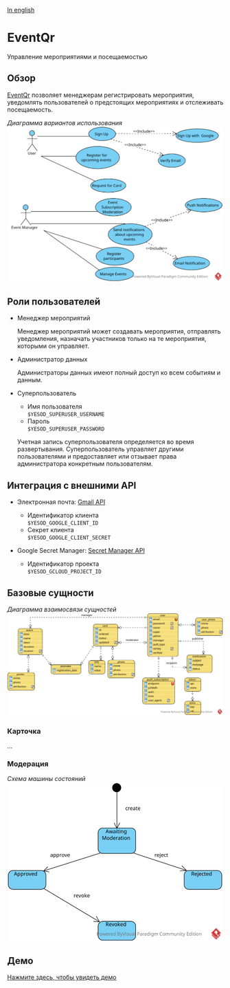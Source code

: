 
[In english](https://github.com/ciukstar/eventqr/blob/master/README.md)

# EventQr

Управление мероприятиями и посещаемостью

## Обзор

[EventQr](https://eventqrru-i4rimw5qwq-de.a.run.app) позволяет менеджерам регистрировать мероприятия, уведомлять пользователей о предстоящих мероприятиях и отслеживать посещаемость.


*Диаграмма вариантов использования*
![Use Case Diagram](static/img/EventQr_UCD.svg)

## Роли пользователей

* Менеджер мероприятий  

  Менеджер мероприятий может создавать мероприятия, отправлять уведомления, назначать участников только на те мероприятия, которыми он управляет.

* Администратор данных  

  Администраторы данных имеют полный доступ ко всем событиям и данным.

* Суперпользователь  

  * Имя пользователя  
    ```$YESOD_SUPERUSER_USERNAME```
  * Пароль  
    ```$YESOD_SUPERUSER_PASSWORD```

  Учетная запись суперпользователя определяется во время развертывания. Суперпользователь управляет другими пользователями и предоставляет или отзывает права администратора конкретным пользователям.

## Интеграция с внешними API

* Электронная почта: [Gmail API](https://developers.google.com/gmail/api/guides?hl=ru)  

  * Идентификатор клиента  
    ```$YESOD_GOOGLE_CLIENT_ID```
  * Секрет клиента  
    ```$YESOD_GOOGLE_CLIENT_SECRET```

* Google Secret Manager: [Secret Manager API](https://cloud.google.com/secret-manager/docs/reference/rest)  

  * Идентификатор проекта  
    ```$YESOD_GCLOUD_PROJECT_ID```


## Базовые сущности

*Диаграмма взаимосвязи сущностей*
![Entity Relationship Diagram](static/img/EventQr_ERD.svg)

### Карточка
...

### Модерация

*Схема машины состояний*
![State machine diagram](static/img/Moderation_SMD.svg)

## Демо

[Нажмите здесь, чтобы увидеть демо](https://eventqrru-i4rimw5qwq-de.a.run.app)
